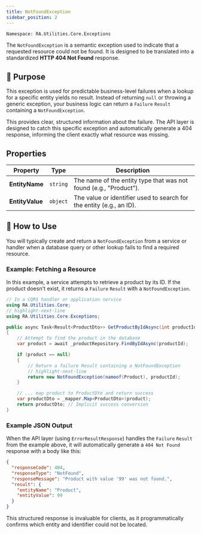 ```yaml
---
title: NotFoundException
sidebar_position: 2
---
```


```bash
Namespace: RA.Utilities.Core.Exceptions
```

The `NotFoundException` is a semantic exception used to indicate that a requested resource could not be found.
It is designed to be translated into a standardized **HTTP 404 Not Found** response.

## 🎯 Purpose

This exception is used for predictable business-level failures when a lookup for a specific entity yields no result. Instead of returning `null` or throwing a generic exception, your business logic can return a `Failure` `Result` containing a `NotFoundException`.

This provides clear, structured information about the failure. The API layer is designed to catch this specific exception and automatically generate a 404 response, informing the client exactly what resource was missing.

## Properties

| Property      | Type     | Description                                                          |
|---------------|----------|----------------------------------------------------------------------|
| **EntityName**  | `string` | The name of the entity type that was not found (e.g., "Product").    |
| **EntityValue** | `object` | The value or identifier used to search for the entity (e.g., an ID). |

## 🚀 How to Use

You will typically create and return a `NotFoundException` from a service or handler when a database query or other lookup fails to find a required resource.

### Example: Fetching a Resource

In this example, a service attempts to retrieve a product by its ID. If the product doesn't exist, it returns a `Failure` `Result` with a `NotFoundException`.

```csharp showLineNumbers
// In a CQRS handler or application service
using RA.Utilities.Core;
// highlight-next-line
using RA.Utilities.Core.Exceptions;

public async Task<Result<ProductDto>> GetProductByIdAsync(int productId)
{
    // Attempt to find the product in the database
    var product = await _productRepository.FindByIdAsync(productId);

    if (product == null)
    {
        // Return a failure Result containing a NotFoundException
        // highlight-next-line
        return new NotFoundException(nameof(Product), productId);
    }

    // ... map product to ProductDto and return success
    var productDto = _mapper.Map<ProductDto>(product);
    return productDto; // Implicit success conversion
}
```

### Example JSON Output

When the API layer (using `ErrorResultResponse`) handles the `Failure` `Result` from the example above, it will automatically generate a `404 Not Found` response with a body like this:

```json showLineNumbers
{
  "responseCode": 404,
  "responseType": "NotFound",
  "responseMessage": "Product with value '99' was not found.",
  "result": {
    "entityName": "Product",
    "entityValue": 99
  }
}
```

This structured response is invaluable for clients, as it programmatically confirms which entity and identifier could not be located.
